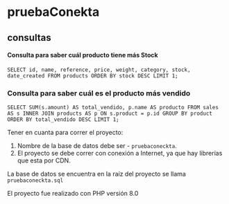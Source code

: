 # pruebaConekta

## consultas
#### Consulta para saber cuál producto tiene más Stock
`SELECT id, name, reference, price, weight, category, stock, date_created FROM products ORDER BY stock DESC LIMIT 1;`

### Consulta para saber cuál es el producto más vendido
`SELECT SUM(s.amount) AS total_vendido, p.name AS producto FROM sales AS s INNER JOIN products AS p ON s.product = p.id GROUP BY product ORDER BY total_vendido DESC LIMIT 1;`


Tener en cuanta para correr el proyecto:
1. Nombre de la base de datos debe ser - `pruebaconeckta`.
2. El proyecto se debe correr con conexión a Internet, ya que hay librerías que esta por CDN.

La base de datos se encuentra en la raíz del proyecto se llama `pruebaconeckta.sql`

El proyecto fue realizado con PHP versión 8.0
